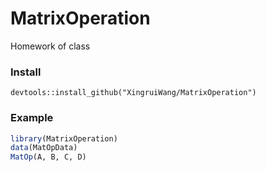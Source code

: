 # MatrixOperation

Homework of class

### Install

```
devtools::install_github("XingruiWang/MatrixOperation")
```

### Example

```R
library(MatrixOperation)
data(MatOpData)
MatOp(A, B, C, D)
```
                  
